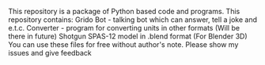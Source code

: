 This repository is a package of Python based code and programs. This repository contains:
Grido Bot - talking bot which can answer, tell a joke and e.t.c.
Converter - program for converting units in other formats (Will be there in future)
Shotgun SPAS-12 model in .blend format (For Blender 3D)
You can use these files for free without author's note. Please show my issues and give feedback
